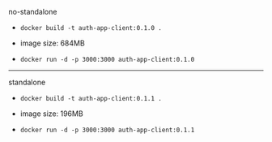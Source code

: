 no-standalone

- `docker build -t auth-app-client:0.1.0 .`
- image size: 684MB

- `docker run -d -p 3000:3000 auth-app-client:0.1.0`

---

standalone

- `docker build -t auth-app-client:0.1.1 .`
- image size: 196MB

- `docker run -d -p 3000:3000 auth-app-client:0.1.1`
